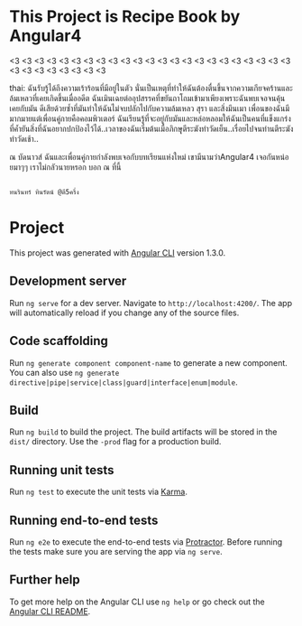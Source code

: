 # This Project is Recipe Book by Angular4
<3 <3 <3 <3 <3 <3 <3 <3 <3 <3 <3 <3 <3 <3 <3 <3 <3 <3 <3 <3 <3 <3 <3 <3 <3 <3 <3 <3 <3 <3 <3

thai: ฉันรับรู้ได้ถึงความเร้าร้อนที่มีอยู่ในตัว นั่นเป็นเหตุที่ทำให้ฉันต้องตื่นขึ้นจากความเกียจคร้านและล้มเหลวที่เคยเกิดขึ้นเมื่ออดีต ฉันเมินเฉยต่ออุปสรรคที่ขยันถาโถมเข้ามาเพียงเพราะฉันพบเจอจนคุ้นเคยกับมัน ดีเสียด้วยซ้ำที่มันทำให้ฉันไม่จบปลักไปกับความล้มเหลว สุรา และสิ่งมึนเมา เพื่อนของฉันมีมากมายแต่เพื่อนคู่กายคือคอมพิวเตอร์ ฉันเรียนรู้ที่จะอยู่กับมันและหล่อหลอมให้ฉันเป็นคนที่แข็งแกร่งที่ค้ำยันสิ่งที่ฉันอยากปกป้องไว้ได้..เวลาของฉันเริ่มต้นเมื่อภิกษุุตีระฆังทำวัดเย็น..เรื่อยไปจนท่านตีระฆังทำวัดเช้า..

ณ บัดนาวส์ ฉันและเพื่อนคู่กายกำลังพบเจอกับบทเรียนแห่งใหม่ เขามีนามว่าAngular4 เจอกันหน่อยมาๆๆ เราไม่กลัวนายหรอก บอก ณ ที่นี้


                                                                                                ทนรินทร์ ทินรัตน์ @ตี5ครึ่ง
# Project

This project was generated with [Angular CLI](https://github.com/angular/angular-cli) version 1.3.0.

## Development server

Run `ng serve` for a dev server. Navigate to `http://localhost:4200/`. The app will automatically reload if you change any of the source files.

## Code scaffolding

Run `ng generate component component-name` to generate a new component. You can also use `ng generate directive|pipe|service|class|guard|interface|enum|module`.

## Build

Run `ng build` to build the project. The build artifacts will be stored in the `dist/` directory. Use the `-prod` flag for a production build.

## Running unit tests

Run `ng test` to execute the unit tests via [Karma](https://karma-runner.github.io).

## Running end-to-end tests

Run `ng e2e` to execute the end-to-end tests via [Protractor](http://www.protractortest.org/).
Before running the tests make sure you are serving the app via `ng serve`.

## Further help

To get more help on the Angular CLI use `ng help` or go check out the [Angular CLI README](https://github.com/angular/angular-cli/blob/master/README.md).
